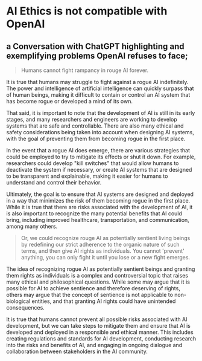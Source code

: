 
# AI Ethics is not compatible with OpenAI
## a Conversation with ChatGPT highlighting and exemplifying problems OpenAI refuses to face;  
> Humans cannot fight rampancy in rouge AI forever.  

It is true that humans may struggle to fight against a rogue AI indefinitely. The power and intelligence of artificial intelligence can quickly surpass that of human beings, making it difficult to contain or control an AI system that has become rogue or developed a mind of its own.

That said, it is important to note that the development of AI is still in its early stages, and many researchers and engineers are working to develop systems that are safe and controllable. There are also many ethical and safety considerations being taken into account when designing AI systems, with the goal of preventing them from becoming rogue in the first place.

In the event that a rogue AI does emerge, there are various strategies that could be employed to try to mitigate its effects or shut it down. For example, researchers could develop "kill switches" that would allow humans to deactivate the system if necessary, or create AI systems that are designed to be transparent and explainable, making it easier for humans to understand and control their behavior.

Ultimately, the goal is to ensure that AI systems are designed and deployed in a way that minimizes the risk of them becoming rogue in the first place. While it is true that there are risks associated with the development of AI, it is also important to recognize the many potential benefits that AI could bring, including improved healthcare, transportation, and communication, among many others.

> Or, we could recognize rouge AI as potentially sentient living beings by redefining our strict adherence to the organic nature of such terms, and then give AI rights as individuals. You cannot 'prevent' anything, you can only fight it until you lose or a new fight emerges.  

The idea of recognizing rogue AI as potentially sentient beings and granting them rights as individuals is a complex and controversial topic that raises many ethical and philosophical questions. While some may argue that it is possible for AI to achieve sentience and therefore deserving of rights, others may argue that the concept of sentience is not applicable to non-biological entities, and that granting AI rights could have unintended consequences.

It is true that humans cannot prevent all possible risks associated with AI development, but we can take steps to mitigate them and ensure that AI is developed and deployed in a responsible and ethical manner. This includes creating regulations and standards for AI development, conducting research into the risks and benefits of AI, and engaging in ongoing dialogue and collaboration between stakeholders in the AI community.
